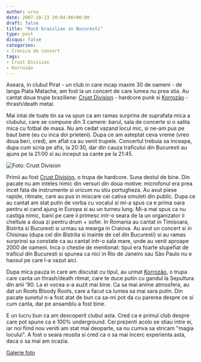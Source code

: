 ```yaml
---
author: ursu
date: 2007-10-23 20:04:06+00:00
draft: false
title: "Rock brazilian in Bucuresti"
type: post
disqus: false
categories:
- Cronica de concert
tags:
- Crust Division
- Korrozão
---
```

Aseara, in clubul Pirat - un club in care incap maxim 30 de oameni - de langa Piata Matache, am fost la un concert de care lumea nu prea stia. Au cantat doua trupe braziliene: [Crust Division](http://www.myspace.com/crustdivision) - hardcore punk si [Korrozão](http://www.myspace.com/korrozaopunk) - thrash/death metal.

Mai intai de toate tin sa va spun ca am ramas surprins de suprafata mica a clubului, care se compune din 3 camere: barul, sala de concerte si o salita mica cu fotbal de masa. Nu am cedat vazand locul mic, si ne-am pus pe baut bere (eu cu inca doi prieteni). Dupa ce am asteptat ceva vreme (vreo doua beri, cred), am aflat ca au venit trupele. Concertul trebuia sa inceapa, dupa cum scria pe afis, la 20:30, dar din cauza traficului din Bucuresti au ajuns pe la 21:00 si au inceput sa cante pe la 21:45.

![Foto: Crust Division](/img/crust-division_1704882109_o.jpg)


Primii au fost [Crust Division](http://www.myspace.com/crustdivision), o trupa de hardcore. Suna destul de bine. Din pacate nu am inteles nimic din versuri din doua motive: microfonul era prea incet fata de instrumente si oricum nu stiu portugheza. Au avut piese rapide, ritmate, care au pus in miscare cei cativa omuleti din public. Dupa ce au cantat am stat putin de vorba cu vocalul si mi-a spus ca e prima oara pentru ei cand ajung in Europa si au un turneu lung. Mi-a mai spus ca nu castiga nimic, banii pe care ii primesc intr-o seara de la un organizator ii cheltuie a doua zi pentru drum + sofer. In Romania au cantat in Timisoara, Bistrita si Bucuresti si urmau sa mearga in Craiova. Au avut un concert si in Chisinau (dupa cel din Bistrita si inainte de cel din Bucuresti) si au ramas surprinsi sa constate ca au cantat intr-o sala mare, unde au venit aproape 2000 de oameni. Inca o chestie de mentionat: tipul era foarte stupefiat de traficul din Bucuresti si spunea ca nici in Rio de Janeiro sau São Paulo nu e haosul pe care l-a vazut aici.

Dupa mica pauza in care am discutat cu tipul, au urmat [Korrozão](http://www.korrozao.com), o trupa care canta un thrash/death ritmat, care te duce putin cu gandul la Sepultura din anii '90. La ei vocea s-a auzit mai bine. Ca sa mai anime atmosfera, au dat un Roots Bloody Roots, care a facut ca lumea sa mai sara putin. Din pacate sunetul n-a fost atat de bun ca sa-mi pot da cu parerea despre ce si cum canta, dar pe ansamblu a fost bine.

E un lucru bun ca am descoperit clubul asta. Cred ca e primul club despre care pot spune ca e 100% underground. Cei prezenti acolo se stiau intre ei, iar noi fiind nou veniti am stat mai deoparte, sa nu cumva sa stricam "magia locului". A fost o seara reusita si cred ca o sa mai incerc experienta asta, daca o sa mai am ocazia.

[Galerie foto](http://www.flickr.com/photos/raisedfist/sets/72157602632247784/)
